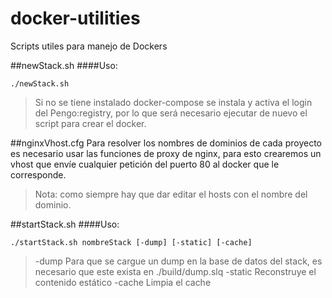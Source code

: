 # docker-utilities
Scripts utiles para manejo de Dockers

##newStack.sh
####Uso:
```
./newStack.sh
```

> Si no se tiene instalado docker-compose se instala y activa el login del Pengo:registry, por lo que será necesario ejecutar de nuevo el script para crear el docker.

##nginxVhost.cfg
Para resolver los nombres de dominios de cada proyecto es necesario usar las funciones de proxy de nginx, para esto crearemos un vhost que envíe cualquier petición del puerto 80 al docker que le corresponde.
> Nota: como siempre hay que dar editar el hosts con el nombre del dominio.

##startStack.sh
####Uso:
```
./startStack.sh nombreStack [-dump] [-static] [-cache]
```
> -dump Para que se cargue un dump en la base de datos del stack, es necesario que este exista en ./build/dump.slq
> -static Reconstruye el contenido estático
> -cache Limpia el cache
